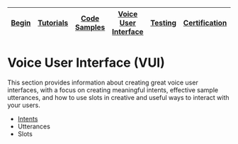 | [Begin](https://github.com/jeffblankenburg/alexa) | [Tutorials](https://github.com/jeffblankenburg/alexa/tutorials) | [Code Samples](https://github.com/jeffblankenburg/alexa/code_samples) | [Voice User Interface](https://github.com/jeffblankenburg/alexa/voice_user_interface) | [Testing](https://github.com/jeffblankenburg/alexa/testing) | [Certification](https://github.com/jeffblankenburg/alexa/certification) | [Analytics](https://github.com/jeffblankenburg/alexa/analytics) |
|---------|-------------|----------------|------------------------|-----------|-----------------|-------------|

# Voice User Interface (VUI)

This section provides information about creating great voice user interfaces, with a focus on creating meaningful intents, effective sample utterances, and how to use slots in creative and useful ways to interact with your users.

* [Intents](https://github.com/jeffblankenburg/alexa/tree/master/intents)
* Utterances
* Slots